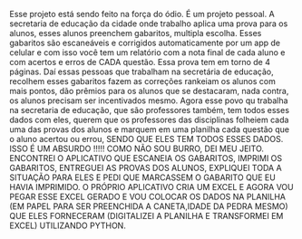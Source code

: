 Esse projeto está sendo feito na força do ódio. É um projeto pessoal. A secretaria de educação da cidade onde trabalho aplica uma prova para os alunos, esses alunos preenchem gabaritos, multipla escolha. 
Esses gabaritos são escaneáveis e corrigidos automaticamente por um app de celular e com isso você tem um relatório com a nota final de cada aluno e com acertos e erros de CADA questão.
Essa prova tem em torno de 4 páginas. Daí essas pessoas que trabalham na secretária de educação, recolhem esses gabaritos fazem as correções rankeiam os alunos com mais pontos, dão prêmios para os
alunos que se destacaram, nada contra, os alunos precisam ser incentivados mesmo.
Agora esse povo qu trabalha na secretaria de educação, que são professores também, tem todos esses dados com eles, querem que os professores das disciplinas folheiem cada uma das provas dos alunos 
e marquem em uma planilha cada questão que o aluno acertou ou errou, SENDO QUE ELES TEM TODOS ESSES DADOS. ISSO É UM ABSURDO !!!!!
COMO NÃO SOU BURRO, DEI MEU JEITO. ENCONTREI O APLICATIVO QUE ESCANEIA OS GABARITOS, IMPRIMI OS GABARITOS, ENTREGUEI AS PROVAS DOS ALUNOS, EXPLIQUEI TODA A SITUAÇÃO PARA ELES E PEDI QUE MARCASSEM O GABARITO
QUE EU HAVIA IMPRIMIDO. O PRÓPRIO APLICATIVO CRIA UM EXCEL E AGORA VOU PEGAR ESSE EXCEL GERADO E VOU COLOCAR OS DADOS NA PLANILHA (EM PAPEL PARA SER PREENCHIDA A CANETA,IDADE DA PEDRA MESMO) QUE ELES FORNECERAM
(DIGITALIZEI A PLANILHA E TRANSFORMEI EM EXCEL) UTILIZANDO PYTHON.
